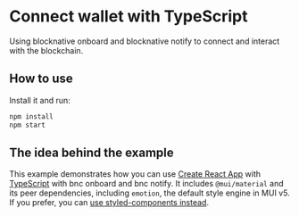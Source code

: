 # Connect wallet with TypeScript

Using blocknative onboard and blocknative notify to connect and interact with the blockchain.

## How to use

Install it and run:

```sh
npm install
npm start
```
## The idea behind the example

This example demonstrates how you can use [Create React App](https://github.com/facebookincubator/create-react-app) with [TypeScript](https://github.com/Microsoft/TypeScript) with bnc onboard and bnc notify.
It includes `@mui/material` and its peer dependencies, including `emotion`, the default style engine in MUI v5.
If you prefer, you can [use styled-components instead](https://mui.com/material-ui/guides/interoperability/#styled-components).
